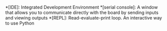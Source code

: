 *[IDE]: Integrated Development Environment
*[serial console]: A window that allows you to communicate directly with the board by sending inputs and viewing outputs
*[REPL]: Read-evaluate-print loop. An interactive way to use Python